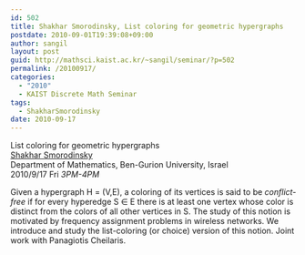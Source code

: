 ```yaml
---
id: 502
title: Shakhar Smorodinsky, List coloring for geometric hypergraphs
postdate: 2010-09-01T19:39:08+09:00
author: sangil
layout: post
guid: http://mathsci.kaist.ac.kr/~sangil/seminar/?p=502
permalink: /20100917/
categories:
  - "2010"
  - KAIST Discrete Math Seminar
tags:
  - ShakharSmorodinsky
date: 2010-09-17
---
```

<div class="talk">
  List coloring for geometric hypergraphs
</div>

<div class="speaker">
  <a href="http://www.math.bgu.ac.il/~shakhar/">Shakhar Smorodinsky</a><br /> Department of Mathematics, Ben-Gurion University, Israel
</div>

<div class="date">
  2010/9/17 Fri <em>3PM-4PM</em>
</div>

<div class="abstract">
  <p>
    Given a hypergraph H = (V,E), a coloring of its vertices is said to be <em>conflict-free</em> if for every hyperedge S ∈ E there is at least one vertex whose color is distinct from the colors of all other vertices in S. The study of this notion is motivated by frequency assignment problems in wireless networks. We introduce and study the list-coloring (or choice) version of this notion. Joint work with Panagiotis Cheilaris.
  </p>
</div>